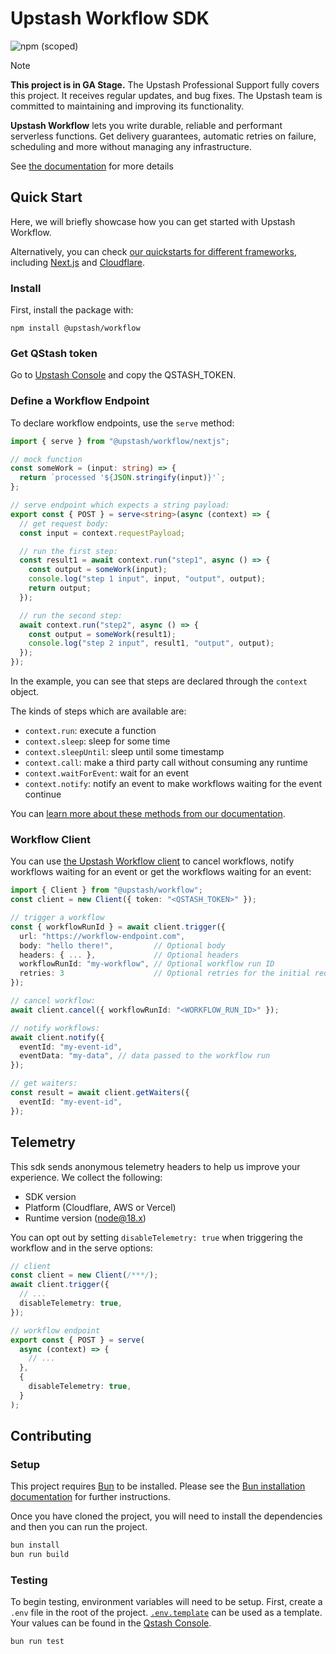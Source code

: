 # Upstash Workflow SDK

![npm (scoped)](https://img.shields.io/npm/v/@upstash/workflow)

> [!NOTE]  
> **This project is in GA Stage.**
> The Upstash Professional Support fully covers this project. It receives regular updates, and bug fixes.
> The Upstash team is committed to maintaining and improving its functionality.

**Upstash Workflow** lets you write durable, reliable and performant serverless functions. Get delivery guarantees, automatic retries on failure, scheduling and more without managing any infrastructure.

See [the documentation](https://upstash.com/docs/workflow/getstarted) for more details

## Quick Start

Here, we will briefly showcase how you can get started with Upstash Workflow.

Alternatively, you can check [our quickstarts for different frameworks](https://upstash.com/docs/workflow/quickstarts/platforms), including [Next.js](https://upstash.com/docs/qstash/workflow/quickstarts/vercel-nextjs) and [Cloudflare](https://upstash.com/docs/workflow/quickstarts/cloudflare-workers).

### Install

First, install the package with:

```
npm install @upstash/workflow
```

### Get QStash token

Go to [Upstash Console](https://console.upstash.com/qstash) and copy the QSTASH_TOKEN.

### Define a Workflow Endpoint

To declare workflow endpoints, use the `serve` method:

```ts
import { serve } from "@upstash/workflow/nextjs";

// mock function
const someWork = (input: string) => {
  return `processed '${JSON.stringify(input)}'`;
};

// serve endpoint which expects a string payload:
export const { POST } = serve<string>(async (context) => {
  // get request body:
  const input = context.requestPayload;

  // run the first step:
  const result1 = await context.run("step1", async () => {
    const output = someWork(input);
    console.log("step 1 input", input, "output", output);
    return output;
  });

  // run the second step:
  await context.run("step2", async () => {
    const output = someWork(result1);
    console.log("step 2 input", result1, "output", output);
  });
});
```

In the example, you can see that steps are declared through the `context` object.

The kinds of steps which are available are:

- `context.run`: execute a function
- `context.sleep`: sleep for some time
- `context.sleepUntil`: sleep until some timestamp
- `context.call`: make a third party call without consuming any runtime
- `context.waitForEvent`: wait for an event
- `context.notify`: notify an event to make workflows waiting for the event continue

You can [learn more about these methods from our documentation](https://upstash.com/docs/workflow/basics/context).

### Workflow Client

You can use [the Upstash Workflow client](https://upstash.com/docs/workflow/basics/client) to cancel workflows, notify workflows
waiting for an event or get the workflows waiting for an event:

```ts
import { Client } from "@upstash/workflow";
const client = new Client({ token: "<QSTASH_TOKEN>" });

// trigger a workflow
const { workflowRunId } = await client.trigger({
  url: "https://workflow-endpoint.com",
  body: "hello there!",         // Optional body
  headers: { ... },             // Optional headers
  workflowRunId: "my-workflow", // Optional workflow run ID
  retries: 3                    // Optional retries for the initial request
});

// cancel workflow:
await client.cancel({ workflowRunId: "<WORKFLOW_RUN_ID>" });

// notify workflows:
await client.notify({
  eventId: "my-event-id",
  eventData: "my-data", // data passed to the workflow run
});

// get waiters:
const result = await client.getWaiters({
  eventId: "my-event-id",
});
```

## Telemetry

This sdk sends anonymous telemetry headers to help us improve your experience.
We collect the following:

- SDK version
- Platform (Cloudflare, AWS or Vercel)
- Runtime version (node@18.x)

You can opt out by setting `disableTelemetry: true` when triggering the workflow and in the serve options:

```ts
// client
const client = new Client(/***/);
await client.trigger({
  // ...
  disableTelemetry: true,
});

// workflow endpoint
export const { POST } = serve(
  async (context) => {
    // ...
  },
  {
    disableTelemetry: true,
  }
);
```

## Contributing

### Setup

This project requires [Bun](https://bun.sh/) to be installed. Please see the [Bun installation documentation](https://bun.sh/docs/installation) for further instructions.

Once you have cloned the project, you will need to install the dependencies and then you can run the project.

```sh
bun install
bun run build
```

### Testing

To begin testing, environment variables will need to be setup. First, create a `.env` file in the root of the project. [`.env.template`](/.env.template) can be used as a template. Your values can be found in the [Qstash Console](https://console.upstash.com/qstash).

```sh
bun run test
```
